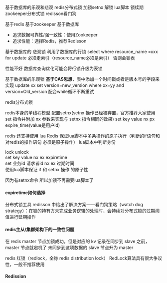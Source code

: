 基于数据库的乐观和悲观
redis分布式锁 加锁setnx  解锁 lua脚本 锁续期
zookeeper分布式锁
redisson看门狗






基于redis 基于zookeeper 基于数据库
- 追求数据可靠性/强一致性：使用Zookeeper
- 追求性能：选择Redis，推荐Redisson

基于数据库的 悲观锁
利用了数据库的行锁
select where resource_name =xxx for update 
必须走索引（resource_name必须是索引） 否则会锁表

性能不好
数据库查询优化可能会将行锁升级为表锁



基于数据库的乐观锁
**基于CAS思想**，表中添加一个时间戳或者是版本号的字段来实现
update xx set version=new_version where xx=yy and version=Old_version
配合while循环不断重试







redis分布式锁


redis本身的单线程模型
配置setnx(setnx 操作已经被弃置，官方推荐大家使用 set 指令并附加 nx 参数来实现与 setnx 指令相同的效果)
set key value nx px expire_time(value是用户id)

redis 还支持使用 lua 
Redis 保证lua脚本中多条操作的原子执行（判断的if语句和对redis的操作语句 必须是原子操作）
lua脚本中判断身份

lock unlock  
 set key value nx ex expiretime  
 set 业务id 请求者id nx ex 过期时间  
 使用lua脚本保证 if 和 setnx 操作 的原子性


因为有setnx命令 所以加锁不再需要lua脚本了

#### expiretime如何选择
分布式锁工具 redisson 中给出了解决方案——看门狗策略（watch dog strategy）：在锁的持有方未完成业务逻辑的处理时，会持续对分布式锁的过期阈值进行延期操作


#### redis主从/集群架构下的一致性问题
在 redis master 节点加锁成功，但是对应的 kv 记录在同步到 slave 之前，master 节点就宕机了
未同步到这项数据的 slave 节点升为 master

redis 红锁（redlock，全称 redis distribution lock）
RedLock算法具有很大争议性，一般不推荐使用

#### Redission
